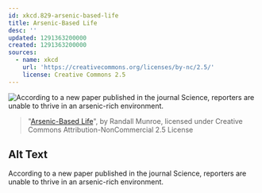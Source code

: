 ```yaml
---
id: xkcd.829-arsenic-based-life
title: Arsenic-Based Life
desc: ''
updated: 1291363200000
created: 1291363200000
sources:
  - name: xkcd
    url: 'https://creativecommons.org/licenses/by-nc/2.5/'
    license: Creative Commons 2.5
---
```

![According to a new paper published in the journal Science, reporters are unable to thrive in an arsenic-rich environment.](https://imgs.xkcd.com/comics/arsenic_based_life.png)
> "[Arsenic-Based Life](https://xkcd.com/829/)", by Randall Munroe, licensed under Creative Commons Attribution-NonCommercial 2.5 License

## Alt Text
According to a new paper published in the journal Science, reporters are unable to thrive in an arsenic-rich environment.
